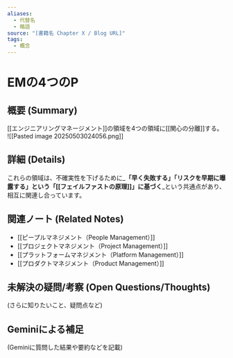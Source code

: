 ```yaml
---
aliases:
  - 代替名
  - 略語
source: "[書籍名 Chapter X / Blog URL]"
tags:
  - 概念
---
```



# EMの4つのP

## 概要 (Summary)
[[エンジニアリングマネージメント]]の領域を4つの領域に[[関心の分離]]する。
![[Pasted image 20250503024056.png]]


## 詳細 (Details)
これらの領域は、不確実性を下げるために_**「早く失敗する」「リスクを早期に曝露する」という「[[フェイルファストの原理]]」に基づく**_という共通点があり、相互に関連し合っています。

## 関連ノート (Related Notes)
- [[ピープルマネジメント（People Management）]]  
- [[プロジェクトマネジメント（Project Management）]]  
- [[プラットフォームマネジメント（Platform Management）]] 
- [[プロダクトマネジメント（Product Management）]]

## 未解決の疑問/考察 (Open Questions/Thoughts)
(さらに知りたいこと、疑問点など)

## Geminiによる補足
(Geminiに質問した結果や要約などを記載)